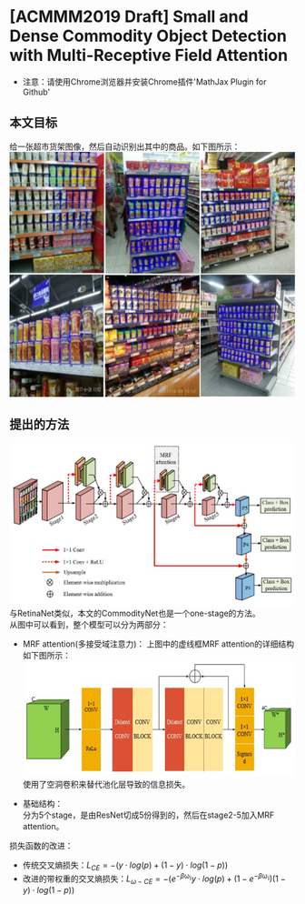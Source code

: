 # [ACMMM2019 Draft] Small and Dense Commodity Object Detection with Multi-Receptive Field Attention
+ 注意：请使用Chrome浏览器并安装Chrome插件'MathJax Plugin for Github'

## 本文目标
给一张超市货架图像，然后自动识别出其中的商品。如下图所示：  
![purpose](./purpose.jpg)

## 提出的方法
![network](./network.jpg)  
与RetinaNet类似，本文的CommodityNet也是一个one-stage的方法。  
从图中可以看到，整个模型可以分为两部分：  
+ MRF attention(多接受域注意力)： 
上图中的虚线框MRF attention的详细结构如下图所示：   
![MRF](./MRF.jpg)  
使用了空洞卷积来替代池化层导致的信息损失。  

+ 基础结构：  
分为5个stage，是由ResNet切成5份得到的，然后在stage2-5加入MRF attention。  

损失函数的改进：  
+ 传统交叉熵损失：${L_{CE}}=-(y{\cdot}log(p)+(1-y){\cdot}log(1-p))$
+ 改进的带权重的交叉熵损失：${L_{{\omega}-CE}}=-({e^{{-\beta}{\mathbb{{\omega}_i}}}}y{\cdot}log(p)+{(1-e^{{-\beta}{\mathbb{{\omega}_i}}})}(1-y){\cdot}log(1-p))$